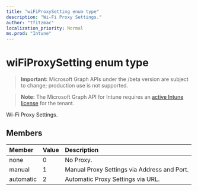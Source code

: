 ```yaml
---
title: "wiFiProxySetting enum type"
description: "Wi-Fi Proxy Settings."
author: "tfitzmac"
localization_priority: Normal
ms.prod: "Intune"
---
```


# wiFiProxySetting enum type

> **Important:** Microsoft Graph APIs under the /beta version are subject to change; production use is not supported.

> **Note:** The Microsoft Graph API for Intune requires an [active Intune license](https://go.microsoft.com/fwlink/?linkid=839381) for the tenant.

Wi-Fi Proxy Settings.

## Members
|Member|Value|Description|
|:---|:---|:---|
|none|0|No Proxy.|
|manual|1|Manual Proxy Settings via Address and Port.|
|automatic|2|Automatic Proxy Settings via URL.|




